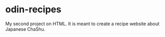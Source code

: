 # odin-recipes
My second project on HTML.
It is meant to create a recipe website about Japanese ChaShu.
